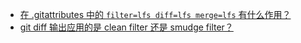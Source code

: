 - [在 .gitattributes 中的  `filter=lfs diff=lfs merge=lfs` 有什么作用？](https://stackoverflow.com/questions/74815517/what-does-filter-lfs-diff-lfs-merge-lfs-do-in-gitattributes)
- [git diff 输出应用的是 clean filter 还是 smudge filter？](https://stackoverflow.com/questions/49360790/git-clean-filter-shows-differences-in-the-result-of-git-diff)